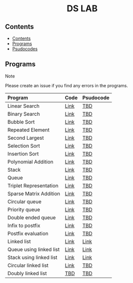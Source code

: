 <h1 align="center">DS LAB</h1>

## Contents
- [Contents](#contents)
- [Programs](#programs)
- [Psudocodes](https://github.com/csc-mec/DS_LAB/blob/main/psudocodes.md)

## Programs

>[!NOTE]  
>Please create an issue if you find any errors in the programs.

| Program | Code | Psudocode |
| :--- | :--- | :--- |
| Linear Search | [Link](https://github.com/csc-mec/DS_LAB/blob/main/linear_search.c) | [TBD](#linear-search) |
| Binary Search | [Link](https://github.com/csc-mec/DS_LAB/blob/main/binary_search.c) | [TBD](#binary-search) |
| Bubble Sort | [Link](https://github.com/csc-mec/DS_LAB/blob/main/bubble_sort.c) | [TBD](#bubble-sort) |
| Repeated Element | [Link](https://github.com/csc-mec/DS_LAB/blob/main/RepeatedElement.c) | [TBD](#repeated-element) |
| Second Largest | [Link](https://github.com/csc-mec/DS_LAB/blob/main/SecondLargest.c) | [TBD](#second-largest) |
| Selection Sort | [Link](https://github.com/csc-mec/DS_LAB/blob/main/selection_sort.c) | [TBD](#selection-sort) |
| Insertion Sort | [Link](https://github.com/csc-mec/DS_LAB/blob/main/InsertionSort.c)| [TBD](#insertion-sort) |
| Polynomial Addition | [Link](https://github.com/csc-mec/DS_LAB/blob/main/polynomial_add.c) | [TBD](#polynomial-addition) |
| Stack | [Link](https://github.com/csc-mec/DS_LAB/blob/main/stack.c) | [TBD](#stack) |
| Queue | [Link](https://github.com/csc-mec/DS_LAB/blob/main/queue.c) | [TBD](#queue) |
| Triplet Representation | [Link](https://github.com/csc-mec/DS_LAB/blob/main/SparseMatrix.c) | [TBD](#triplet-representation) |
| Sparse Matrix Addition | [Link](https://github.com/csc-mec/DS_LAB/blob/main/SparseMatrixAddition.c) | [TBD](#sparse-matrix-addition) |
| Circular queue | [Link](https://github.com/csc-mec/DS_LAB/blob/main/CircularQueue.c) | [TBD](#circular-queue) |
| Priority queue | [Link](https://github.com/csc-mec/DS_LAB/blob/main/PriorityQueue.c) | [TBD](#priority-queue) |
| Double ended queue | [Link](https://github.com/csc-mec/DS_LAB/blob/main/DoubleEndedQueue.c) | [TBD](#double-ended-queue) |
| Infix to postfix | [Link](https://github.com/csc-mec/DS_LAB/blob/main/Infix_to_Postfix.c) | [TBD](#infix-to-postfix) |
| Postfix evaluation | [Link](https://github.com/csc-mec/DS_LAB/blob/main/PostfixEvaluation.c) | [TBD](#postfix-evaluation) |
| Linked list | [Link](https://github.com/csc-mec/DS_LAB/blob/main/Linked_List_All.c) | [Link](#linked-list) |
| Queue using linked list | [Link](https://github.com/csc-mec/DS_LAB/blob/main/queue_using_linked_list.c) | [Link](#queue-using-linked-list) |
| Stack using linked list | [Link](https://github.com/csc-mec/DS_LAB/blob/main/StackLinkedList.c) | [Link](#stack-using-linked-list) |
| Circular linked list | [Link](https://github.com/csc-mec/DS_LAB/blob/main/CircularLinkedList.c) | [TBD](#circular-linked-list) |
| Doubly linked list | [TBD]() | [TBD](#doubly-linked-list) |


